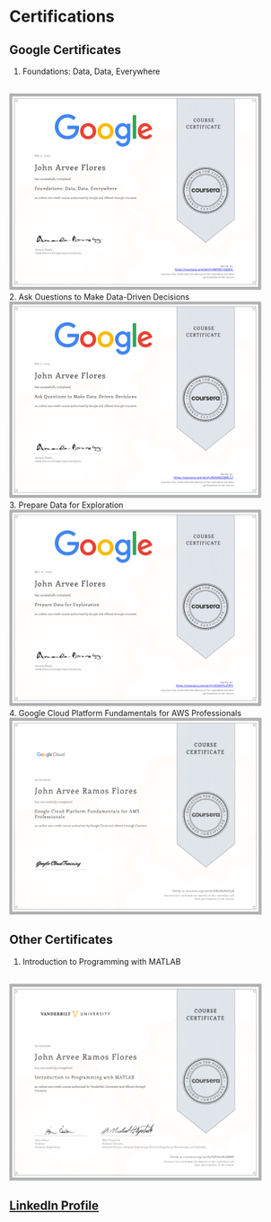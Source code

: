 # Certifications

## Google Certificates

1. Foundations: Data, Data, Everywhere
<br>
<img src="./Google%20Certificates/Data1.png" alt="Foundations: Data, Data, Everywhere" width=450 height=350>
<br>
2. Ask Ouestions to Make Data-Driven Decisions
<br>
<img src="./Google%20Certificates/Data2.png" alt="Ask Ouestions to Make Data-Driven Decisions" width=450 height=350>
<br>
3. Prepare Data for Exploration
<br>
<img src="./Google%20Certificates/Data3.png" alt="Prepare Data for Exploration" width=450 height=350>
<br>
4. Google Cloud Platform Fundamentals for AWS Professionals
<br>
<img src="./Google%20Certificates/GCP.png" alt="Google Cloud Platform Fundamentals for AWS Professionals" width=450 height=350>
<br>

## Other Certificates

1. Introduction to Programming with MATLAB
<br>
<img src="./Other%20Certificates/MATLAB.png" alt="Introduction to Programming with MATLAB" width=450 height=350>
<br>

## [LinkedIn Profile](https://linkedin.com/in/arveeflores)